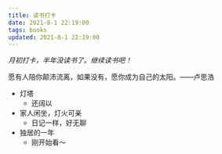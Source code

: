 ```yaml
---
title: 读书打卡
date: 2021-8-1 22:19:00
tags: books
updated: 2021-8-1 22:19:00
---
```


*月初打卡，半年没读书了。继续读书吧！*

愿有人陪你颠沛流离，如果没有，愿你成为自己的太阳。——卢思浩

- 灯塔
    - 还阔以
- 家人闲坐，灯火可亲
    - 日记一样，好无聊
- 独居的一年
    - 刚开始看～
